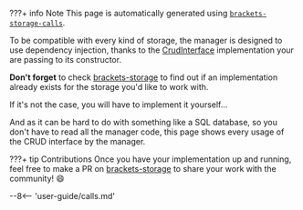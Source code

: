???+ info Note
    This page is automatically generated using [`brackets-storage-calls`](https://github.com/Drarig29/brackets-storage-calls).

To be compatible with every kind of storage, the manager is designed to use dependency injection, thanks to the [CrudInterface](/brackets-docs/reference/manager/interfaces/CrudInterface.html) implementation your are passing to its constructor.

**Don't forget** to check [brackets-storage](https://github.com/Drarig29/brackets-storage) to find out if an implementation already exists for the storage you'd like to work with.

If it's not the case, you will have to implement it yourself...

And as it can be hard to do with something like a SQL database, so you don't have to read all the manager code, this page shows every usage of the CRUD interface by the manager.

???+ tip Contributions
    Once you have your implementation up and running, feel free to make a PR on [brackets-storage](https://github.com/Drarig29/brackets-storage)
    to share your work with the community! :smile:

--8<-- 'user-guide/calls.md'